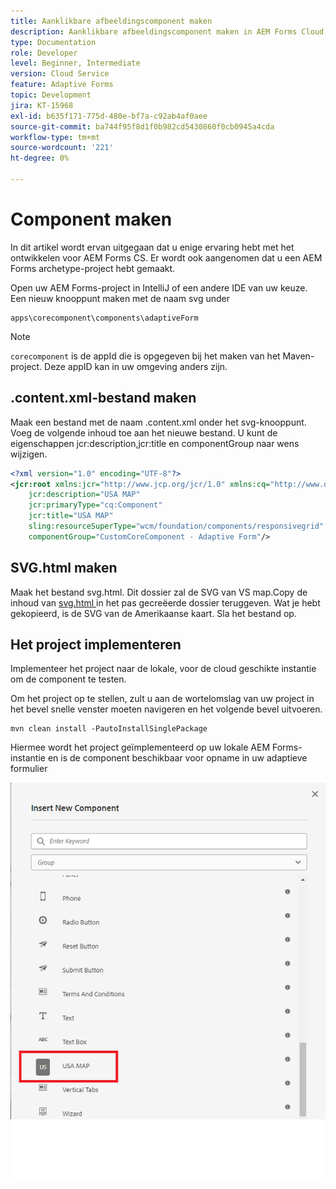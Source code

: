 ```yaml
---
title: Aanklikbare afbeeldingscomponent maken
description: Aanklikbare afbeeldingscomponent maken in AEM Forms Cloud Service
type: Documentation
role: Developer
level: Beginner, Intermediate
version: Cloud Service
feature: Adaptive Forms
topic: Development
jira: KT-15968
exl-id: b635f171-775d-480e-bf7a-c92ab4af0aee
source-git-commit: ba744f95f8d1f0b982cd5430860f0cb0945a4cda
workflow-type: tm+mt
source-wordcount: '221'
ht-degree: 0%

---
```


# Component maken

In dit artikel wordt ervan uitgegaan dat u enige ervaring hebt met het ontwikkelen voor AEM Forms CS. Er wordt ook aangenomen dat u een AEM Forms archetype-project hebt gemaakt.

Open uw AEM Forms-project in IntelliJ of een andere IDE van uw keuze. Een nieuw knooppunt maken met de naam svg under

```
apps\corecomponent\components\adaptiveForm
```

>[!NOTE]
>
> ``corecomponent`` is de appId die is opgegeven bij het maken van het Maven-project. Deze appID kan in uw omgeving anders zijn.


## .content.xml-bestand maken

Maak een bestand met de naam .content.xml onder het svg-knooppunt. Voeg de volgende inhoud toe aan het nieuwe bestand. U kunt de eigenschappen jcr:description,jcr:title en componentGroup naar wens wijzigen.

```xml
<?xml version="1.0" encoding="UTF-8"?>
<jcr:root xmlns:jcr="http://www.jcp.org/jcr/1.0" xmlns:cq="http://www.day.com/jcr/cq/1.0" xmlns:sling="http://sling.apache.org/jcr/sling/1.0"
    jcr:description="USA MAP"
    jcr:primaryType="cq:Component"
    jcr:title="USA MAP"
    sling:resourceSuperType="wcm/foundation/components/responsivegrid"
    componentGroup="CustomCoreComponent - Adaptive Form"/>
```

## SVG.html maken

Maak het bestand svg.html. Dit dossier zal de SVG van VS map.Copy de inhoud van [ svg.html ](assets/svg.html) in het pas gecreëerde dossier teruggeven. Wat je hebt gekopieerd, is de SVG van de Amerikaanse kaart. Sla het bestand op.

## Het project implementeren

Implementeer het project naar de lokale, voor de cloud geschikte instantie om de component te testen.

Om het project op te stellen, zult u aan de wortelomslag van uw project in het bevel snelle venster moeten navigeren en het volgende bevel uitvoeren.

```
mvn clean install -PautoInstallSinglePackage
```

Hiermee wordt het project geïmplementeerd op uw lokale AEM Forms-instantie en is de component beschikbaar voor opname in uw adaptieve formulier

![ usa-kaart ](./assets/usa-map.png)
